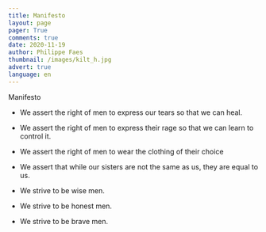 ```yaml
---
title: Manifesto
layout: page
pager: True
comments: true
date: 2020-11-19
author: Philippe Faes
thumbnail: /images/kilt_h.jpg
advert: true
language: en
---
```

Manifesto

* We assert the right of men to express our tears so that we can heal.
* We assert the right of men to express their rage so that we can learn to control it.
* We assert the right of men to wear the clothing of their choice
* We assert that while our sisters are not the same as us, they are equal to us.


* We strive to be wise men.
* We strive to be honest men.
* We strive to be brave men.

